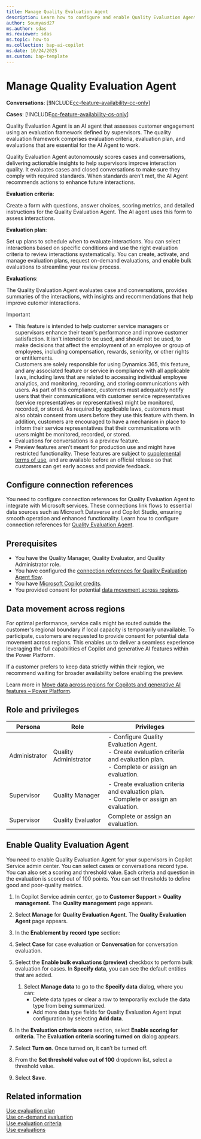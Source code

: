 ```yaml
---
title: Manage Quality Evaluation Agent
description: Learn how to configure and enable Quality Evaluation Agent in Dynamics 365 Customer Service and Dynamics 365 Contact Center to improve customer engagement and meet evaluation standards.
author: Soumyasd27
ms.author: sdas
ms.reviewer: sdas
ms.topic: how-to
ms.collection: bap-ai-copilot 
ms.date: 10/24/2025
ms.custom: bap-template
---
```


# Manage Quality Evaluation Agent

**Conversations**: [!INCLUDE[cc-feature-availability-cc-only](../includes/cc-feature-availability-cc-only.md)]

**Cases**: [!INCLUDE[cc-feature-availability-cs-only](../includes/cc-feature-availability-cs-only.md)]

Quality Evaluation Agent is an AI agent that assesses customer engagement using an evaluation framework defined by supervisors. The quality evaluation framework comprises evaluation criteria, evaluation plan, and evaluations that are essential for the AI Agent to work. 

Quality Evaluation Agent autonomously scores cases and conversations, delivering actionable insights to help supervisors improve interaction quality. It evaluates cases and closed conversations to make sure they comply with required standards. When standards aren't met, the AI Agent recommends actions to enhance future interactions.

**Evaluation criteria**:

Create a form with questions, answer choices, scoring metrics, and detailed instructions for the Quality Evaluation Agent. The AI agent uses this form to assess interactions. 

**Evaluation plan**:

Set up plans to schedule when to evaluate interactions. You can select interactions based on specific conditions and use the right evaluation criteria to review interactions systematically. You can create, activate, and manage evaluation plans, request on-demand evaluations, and enable bulk evaluations to streamline your review process.

**Evaluations**:

The Quality Evaluation Agent evaluates case and conversations, provides summaries of the interactions, with insights and recommendations that help improve cutomer interactions.

> [!IMPORTANT]
> - This feature is intended to help customer service managers or supervisors enhance their team's performance and improve customer satisfaction. It isn't intended to be used, and should not be used, to make decisions that affect the employment of an employee or group of employees, including compensation, rewards, seniority, or other rights or entitlements. <br> 
> Customers are solely responsible for using Dynamics 365, this feature, and any associated feature or service in compliance with all applicable laws, including laws that are related to accessing individual employee analytics, and monitoring, recording, and storing communications with users. As part of this compliance, customers must adequately notify users that their communications with customer service representatives (service representatives or representatives) might be monitored, recorded, or stored. As required by applicable laws, customers must also obtain consent from users before they use this feature with them. In addition, customers are encouraged to have a mechanism in place to inform their service representatives that their communications with users might be monitored, recorded, or stored.
> - Evaluations for conversations is a preview feature. 
> - Preview features aren’t meant for production use and might have restricted functionality. These features are subject to [supplemental terms of use](https://go.microsoft.com/fwlink/?linkid=2189520), and are available before an official release so that customers can get early access and provide feedback.

## Configure connection references

You need to configure connection references for Quality Evaluation Agent to integrate with Microsoft services. These connections link flows to essential data sources such as Microsoft Dataverse and Copilot Studio, ensuring smooth operation and enhanced functionality. Learn how to configure connection references for [Quality Evaluation Agent](/dynamics365/customer-service/administer/admin-km-agent-connections.md?context=/dynamics365/contact-center/context/administer-context). 

## Prerequisites

- You have the Quality Manager, Quality Evaluator, and Quality Administrator role.
- You have configured the [connection references for Quality Evaluation Agent flow](/dynamics365/customer-service/administer/admin-km-agent-connections.md?context=/dynamics365/contact-center/context/administer-context).
- You have [Microsoft Copilot credits](/dynamics365/customer-service/administer/setup-pay-as-you-go?context=/dynamics365/contact-center/context/administer-context).
- You provided consent for potential [data movement across regions](#data-movement-across-regions).

## Data movement across regions

For optimal performance, service calls might be routed outside the customer's regional boundary if local capacity is temporarily unavailable. To participate, customers are requested to provide consent for potential data movement across regions. This enables us to deliver a seamless experience leveraging the full capabilities of Copilot and generative AI features within the Power Platform.

If a customer prefers to keep data strictly within their region, we recommend waiting for broader availability before enabling the preview.

Learn more in [Move data across regions for Copilots and generative AI features – Power Platform](/power-platform/admin/geographical-availability-copilot?utm_source=chatgpt.com&tabs=new).

## Role and privileges


| Persona      | Role            | Privileges                                                                 |
|--------------|-----------------|---------------------------------------------------------------------------|
| Administrator| Quality Administrator   | - Configure Quality Evaluation Agent.<br> - Create evaluation criteria and evaluation plan.<br> - Complete or assign an evaluation. |
| Supervisor   | Quality Manager | - Create evaluation criteria and evaluation plan.<br> - Complete or assign an evaluation. |
| Supervisor   | Quality Evaluator| Complete or assign an evaluation.                                         |


## Enable Quality Evaluation Agent

You need to enable Quality Evaluation Agent for your supervisors in Copilot Service admin center. You can select cases or conversations record type. You can also set a scoring and threshold value. Each criteria and question in the evaluation is scored out of 100 points. You can set thresholds to define good and poor-quality metrics.

1. In Copilot Service admin center, go to **Customer Support** > **Quality management.** The **Quality management** page appears.
1. Select **Manage** for **Quality Evaluation Agent**. The **Quality Evaluation Agent** page appears.
1. In the **Enablement by record type** section:

1. Select **Case** for case evaluation or **Conversation** for conversation evaluation. 
1. Select the **Enable bulk evaluations (preview)** checkbox to perform bulk evaluation for cases.
      In **Specify data**, you can see the default entities that are added. 
    1. Select **Manage data** to go to the **Specify data** dialog, where you can:
        - Delete data types or clear a row to temporarily exclude the data type from being summarized.
        - Add more data type fields for Quality Evaluation Agent input configuration by selecting **Add data**.   
 1. In the **Evaluation criteria score** section, select **Enable scoring for criteria**. The **Evaluation criteria scoring turned on** dialog appears.
 1. Select **Turn on**. Once turned on, it can’t be turned off.
 1. From the **Set threshold value out of 100** dropdown list, select a threshold value.
 1. Select **Save**.

## Related information

[Use evaluation plan](../use/evaluation-plan.md#use-evaluation-plan)   
[Use on-demand evaluation](../use/on-demand-evaluation.md#use-on-demand-evaluation)   
[Use evaluation criteria](../use/evaluation-criteria.md#use-evaluation-criteria)    
[Use evaluations](../use/use-evaluations.md#use-evaluations)